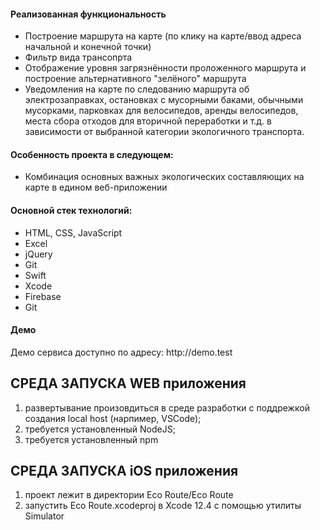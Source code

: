 <h4>Реализованная функциональность</h4>
<ul>
    <li>Построение маршрута на карте (по клику на карте/ввод адреса начальной и конечной точки)</li>
    <li>Фильтр вида трансопрта</li>
    <li>Отображение уровня загрязнённости проложенного маршрута и построение альтернативного "зелёного" маршрута</li>
    <li>Уведомления на карте по следованию маршрута об электрозаправках, остановках с мусорными баками, обычными мусорками, парковках для велосипедов, аренды велосипедов, места сбора отходов для вторичной переработки и т.д. в зависимости от выбранной категории экологичного транспорта. </li>
</ul> 
<h4>Особенность проекта в следующем:</h4>
<ul>
 <li>Комбинация основных важных экологических составляющих на карте в едином веб-приложении</li> 
 </ul>
<h4>Основной стек технологий:</h4>
<ul>
	<li>HTML, CSS, JavaScript</li>
	<li>Excel</li>
	<li>jQuery</li>
	<li>Git</li>  
	<li>Swift</li>
	<li>Xcode</li>
	<li>Firebase</li>
	<li>Git</li>
 </ul>
<h4>Демо</h4>
<p>Демо сервиса доступно по адресу: http://demo.test </p>

СРЕДА ЗАПУСКА WEB приложения
----------------------------
1) развертывание произовдиться в среде разработки с поддрежкой создания local host (нарпимер, VSCode);
2) требуется установленный NodeJS;
3) требуется установленный npm

СРЕДА ЗАПУСКА iOS приложения
----------------------------
1) проект лежит в директории Eco Route/Eco Route
2) запустить Eco Route.xcodeproj в Xcode 12.4 с помощью утилиты Simulator
